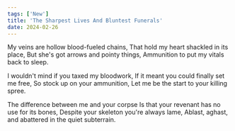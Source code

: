 ```yaml
---
tags: ['New']
title: 'The Sharpest Lives And Bluntest Funerals'
date: 2024-02-26
---
```


My veins are hollow blood-fueled chains,
That hold my heart shackled in its place,
But she's got arrows and pointy things,
Ammunition to put my vitals back to sleep.

I wouldn't mind if you taxed my bloodwork,
If it meant you could finally set me free,
So stock up on your ammunition,
Let me be the start to your killing spree.

The difference between me and your corpse
Is that your revenant has no use for its bones,
Despite your skeleton you're always lame,
Ablast, aghast, and abattered in the quiet subterrain.
